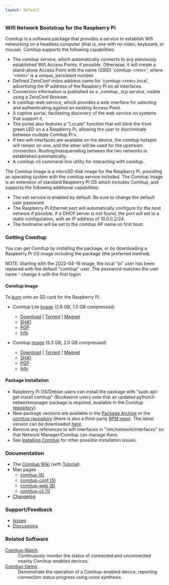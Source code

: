 ```yaml
---
layout: default
---
```


### Wifi Network Bootstrap for the Raspberry Pi

Comitup is a software package that provides a service to establish Wifi
networking on a headless computer (that is, one with no video, keyboard, or mouse).
Comitup supports the following capabilities:

* The comitup service, which automatically connects to any previously
established 
Wifi Access Points, if possible. Otherwise, it will create a stand-alone 
Access Point with the name (SSID) 'comitup-&lt;nnn&gt;', 
where '&lt;nnn&gt;' is a unique, persistent number.
* Defined ZeroConf mdns address name for
'comitup-&lt;nnn&gt;.local', advertising the IP address of the Raspbery
Pi on all interfaces.
* Connection information is published as a _comitup._tcp service, visible
using a ZeroConf Browser.
* A comitup-web service, which provides a web interface for selecting and 
authenticating against an existing Access Point.
* A captive portal, facilitating discovery of the web service on systems
that support it.</li>
* The portal also features a "Locate" function that will blink the front
green LED on a a Raspberry Pi, allowing the user to discriminate between
multiple Comitup Pi's.
* If two wifi interfaces are available on the device, the comitup hotspot
will remain on one, and the other will be used for the upstream connection.
Routing/masquerading between the two networks is established automatically.
* A comitup-cli command-line utility for interacting with comitup.

The Comitup Image is a microSD disk image for the Raspberry Pi, providing
an operating system with the comitup service included. The Comitup Image is an
extension of standard Raspberry Pi OS which includes Comitup, and supports
the following additional
capabilities:

* The ssh service is enabled by default. Be sure to change the default user
password.
* The Raspberry Pi Ethernet port will automatically configure for the host
network if possible. If a DHCP server is not found, the port will set to
a static configuration, with an IP address of 10.0.0.2/24.
* The hostname will be set to the comitup AP name on first
boot.

### Getting Comitup

You can get Comitup by installing the package, or by downloading a Raspberry Pi
OS image including the package (the preferred method).

NOTE: Starting with the 2022-04-16 image, the local "pi" user has been replaced
with the default "comitup" user. The password matches the user name - change it
with the first logon

#### Comitup Image
To [burn](https://github.com/davesteele/comitup/wiki/Tutorial#copy-the-image-to-a-microsd-card) onto an SD card for the Raspberry Pi.


* Comitup Lite [Image](latest/comitup-lite-img-latest.html) (2.6 GB, 1.0 GB compressed)
  * [Download](https://steele.debian.net/comitup/image_2024-01-08-Comitup-lite.zip) | [Torrent](torrent/image_2024-01-08-Comitup-lite.zip.torrent) | [Magnet](magnet:?xt=urn:btih:518c4d30a8755b8013a9a7aab03256e098236c93&dn=image_2024-01-08-Comitup-lite.zip&tr=udp%3A%2F%2Fexodus.desync.com%3A6969%2Fannounce&tr=http%3A%2F%2Ftracker.files.fm%3A6969%2Fannounce&tr=udp%3A%2F%2Fpsyco.fr%3A6969%2Fannounce
) 
  * [SHA1](torrent/image_2024-01-08-Comitup-lite.zip.sha1.txt)
  * [PGP](torrent/image_2024-01-08-Comitup-lite.zip.asc.txt)
  * [Info](https://steele.debian.net/comitup/2024-01-08-Comitup-lite.info)

* Comitup  [Image](latest/comitup-img-latest.html) (5.3 GB, 2.0 GB compressed)
  * [Download](https://steele.debian.net/comitup/image_2024-01-08-Comitup.zip) | [Torrent](torrent/image_2024-01-08-Comitup.zip.torrent) | [Magnet](magnet:?xt=urn:btih:8064931f3257277a43ccb09d2207661dd5ef6fc3&dn=image_2024-01-08-Comitup.zip&tr=udp%3A%2F%2Fexodus.desync.com%3A6969%2Fannounce&tr=http%3A%2F%2Ftracker.files.fm%3A6969%2Fannounce&tr=udp%3A%2F%2Fpsyco.fr%3A6969%2Fannounce
) 
  * [SHA1](torrent/image_2024-01-08-Comitup.zip.sha1.txt)
  * [PGP](torrent/image_2024-01-08-Comitup.zip.asc.txt)
  * [Info](https://steele.debian.net/comitup/2024-01-08-Comitup.info)


#### Package Installation

* Raspberry Pi OS/Debian users can install the package with "sudo apt-get
  install comitup" (Bookworm users note that an updated python3-networkmanager package is required, available in the
  Comitup [repository](ppa.html)).
* New package versions are available in the [Package Archive](archive.html) or
  the [comitup repository](ppa.html) (there is also a third-party [RPM repo](https://github.com/davesteele/comitup/issues/222)). The latest version can be downloaded
  [here](latest/comitup_latest.html).
* Remove any references to wifi interfaces in "/etc/network/interfaces" so that
  Network Manager/Comitup can manage them.
* See [Installing
  Comitup](https://github.com/davesteele/comitup/wiki/Installing-Comitup) for
  other possible installation issues.

### Documentation

* The <a href="https://github.com/davesteele/comitup/wiki">Comitup
Wiki</a> (with <a href="https://github.com/davesteele/comitup/wiki/Tutorial">Tutorial</a>).
* Man pages
  * <a href="man/comitup.pdf">comitup (8)</a>
  * <a href="man/comitup-conf.pdf">comitup-conf (5)</a>
  * <a href="man/comitup-web.pdf">comitup-web (8)</a>
  * <a href="man/comitup-cli.pdf">comitup-cli (1)</a>
* <a href="https://github.com/davesteele/comitup/blob/debian/debian/changelog">Changelog</a>

### Support/Feedback

* [Issues](https://github.com/davesteele/comitup/issues)
* [Discussions](https://github.com/davesteele/comitup/discussions)

### Related Software

<dl>
  <dt><a href="https://github.com/davesteele/comitup-watch">Comitup-Watch</a></dt>
    <dd>
      Continuously monitor the status of connected and unconnected nearby Comitup-enabled devices.
    </dd>
  <dt><a href="https://github.com/davesteele/comitup-demo">Comitup-Demo</a></dt>
    <dd>
      Demonstrate the operation of a Comitup-enabled device, reporting
      connection status progress using voice synthesis.
    </dd>
</dl>